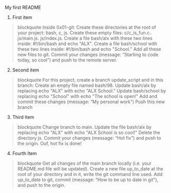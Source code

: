  My first README

1. First item 
> blockquote
Inside 0x01-git:
Create these directories at the root of your project: bash, c, js.
Create these empty files:
c/c_is_fun.c.
js/main.js.
js/index.js.
Create a file bash/alx with these two lines inside: #!/bin/bash and echo "ALX".
Create a file bash/school with these two lines inside: #!/bin/bash and echo "School."
Add all these new files to git.
Commit your changes (message: “Starting to code today, so cool”) and push to the remote server.

2. Second item
> blockquote
For this project, create a branch update_script and in this branch:
Create an empty file named bash/98.
Update bash/alx by replacing echo "ALX" with echo "ALX School."
Update bash/school by replacing echo "School" with echo "The school is open!"
Add and commit these changes (message: “My personal work”)
Push this new branch 

3. Third Item
> blockquote
Change branch to main.
Update the file bash/alx by replacing echo "ALX" with echo "ALX School is so cool!"
Delete the directory js.
Commit your changes (message: “Hot fix”) and push to the origin.
Ouf, hot fix is done!

4. Fourth Item
> blockquote
Get all changes of the main branch locally (i.e. your README.md file will be updated).
Create a new file up_to_date at the root of your directory and in it, write the git command line used.
Add up_to_date to git, commit (message: “How to be up to date in git”), and push to the origin.
